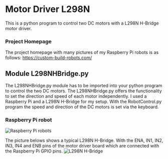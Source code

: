 # Motor Driver L298N
This is a python program to control two DC motors with a L298N H-Bridge motor driver.
### Project Homepage
The project homepage with many pictures of my Raspberry Pi robots is as follows:
https://custom-build-robots.com/
## Module L298NHBridge.py
The L298NHBridge.py module has to be imported into your python program to control the two DC motors. The L298NHBridge.py offers the functionality to set the direction and speed of each motor independently. I used a Raspberry Pi and a L298N H-Bridge for my setup. With the RobotControl.py program the speed and direction of the DC motors is set via the keyboard.
### Raspberry Pi robot
![Raspberry Pi robots](https://custom-build-robots.com/wp-content/uploads/2016/04/Robot-with-Mecanum-Wheels-1-768x576.jpg)

The picture belows shows a typical L298N H-Bridge. With the ENA, IN1, IN2, IN3, IN4 and ENB pins of the motor driver board which are connected with the Raspberry Pi GPIO pins.
![L298N H-Bridge](https://custom-build-robots.com/wp-content/uploads/2015/12/motor_controller_led-768x825.jpg)
